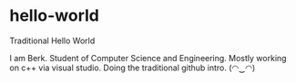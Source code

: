 # hello-world
Traditional Hello World 

I am Berk. Student of Computer Science and Engineering. Mostly working on c++ via visual studio. Doing the traditional github intro. (◠‿◠)
